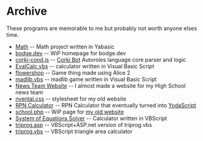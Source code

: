 # Archive
These programs are memorable to me but probably not worth anyone elses time.

- [Math](./adv%20math.yab) -- Math project written in Yabasic
- [bodge.dev](bodge.dev.html) -- WiP homepage for bodge.dev
- [corki-cond.js](corki-cond.js) -- [Corki Bot](https://corki.js.org) Autoroles language core parser and logic
- [EvalCalc.vbs](./EvalCalc.vbs) -- calculator written in Visual Basic Script
- [flowershop](./flowershop.a2w) -- Game thing made using Alice 2
- [madlib.vbs](./madlib.vbs) -- madlib game written in Visual Basic Script
- [News Team Website](./news_team_website.html) -- I almost made a website for my High School news team
- [nyental.css](./nyental.css) -- stylesheet for my old website
- [RPN Calculator](rpn.cpp) -- RPN Calculator that eventually turned into [YodaScript](https://github.com/dvtate/old-yoda)
- [school.php](./school.php) -- WiP page for [my old website](http://old.dvtt.net)
- [System of Equations Solver](./system%20solver.vbs) -- Calculator written in VBScript
- [triprog.asp](./triprog.asp) -- VBScript+ASP.net version of triprog.vbs
- [triprog.vbs](./triprog.vbs) -- VBScript triangle area calculator